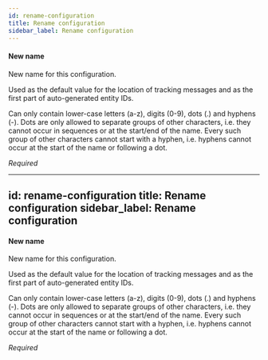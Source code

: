 ```yaml
---
id: rename-configuration
title: Rename configuration
sidebar_label: Rename configuration
---
```

#### New name
New name for this configuration.

Used as the default value for the location of tracking messages and as the first part of auto-generated entity IDs.

Can only contain lower-case letters (a-z), digits (0-9), dots (.) and hyphens (-). Dots are only allowed to separate groups of other characters, i.e. they cannot occur in sequences or at the start/end of the name. Every such group of other characters cannot start with a hyphen, i.e. hyphens cannot occur at the start of the name or following a dot.

<i>Required</i>

---
id: rename-configuration
title: Rename configuration
sidebar_label: Rename configuration
---
#### New name
New name for this configuration.

Used as the default value for the location of tracking messages and as the first part of auto-generated entity IDs.

Can only contain lower-case letters (a-z), digits (0-9), dots (.) and hyphens (-). Dots are only allowed to separate groups of other characters, i.e. they cannot occur in sequences or at the start/end of the name. Every such group of other characters cannot start with a hyphen, i.e. hyphens cannot occur at the start of the name or following a dot.

<i>Required</i>


